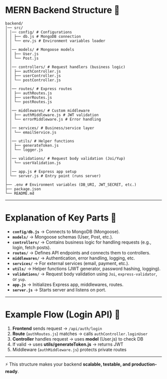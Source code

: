 
# MERN Backend Structure 📂
```
backend/
│── src/
│ │── config/ # Configurations
│ │ ├── db.js # MongoDB connection
│ │ └── env.js # Environment variables loader
│ │
│ │── models/ # Mongoose models
│ │ ├── User.js
│ │ └── Post.js
│ │
│ │── controllers/ # Request handlers (business logic)
│ │ ├── authController.js
│ │ ├── userController.js
│ │ └── postController.js
│ │
│ │── routes/ # Express routes
│ │ ├── authRoutes.js
│ │ ├── userRoutes.js
│ │ └── postRoutes.js
│ │
│ │── middlewares/ # Custom middleware
│ │ ├── authMiddleware.js # JWT validation
│ │ └── errorMiddleware.js # Error handling
│ │
│ │── services/ # Business/service layer
│ │ └── emailService.js
│ │
│ │── utils/ # Helper functions
│ │ ├── generateToken.js
│ │ └── logger.js
│ │
│ │── validations/ # Request body validation (Joi/Yup)
│ │ └── userValidation.js
│ │
│ │── app.js # Express app setup
│ └── server.js # Entry point (runs server)
│
├── .env # Environment variables (DB_URI, JWT_SECRET, etc.)
├── package.json
└── README.md
```
---
# Explanation of Key Parts 📌
* **`config/db.js`** → Connects to MongoDB (Mongoose).
* **`models/`** → Mongoose schemas (User, Post, etc.).
* **`controllers/`** → Contains business logic for handling requests (e.g., login,
fetch posts).
* **`routes/`** → Defines API endpoints and connects them to controllers.
* **`middlewares/`** → Authentication, error handling, logging, etc.
* **`services/`** → For external services (email, payment, etc.).
* **`utils/`** → Helper functions (JWT generator, password hashing, logging).
* **`validations/`** → Request body validation using `Joi`, `express-validator`, or
`yup`.
* **`app.js`** → Initializes Express app, middlewares, routes.
* **`server.js`** → Starts server and listens on port.
---
# Example Flow (Login API) 🚀
1. **Frontend** sends request → `/api/auth/login`
2. **Route** (`authRoutes.js`) matches → calls `authController.loginUser`
3. **Controller** handles request → uses **model** (User.js) to check DB
4. If valid → uses **utils/generateToken.js** → returns JWT
5. Middleware (`authMiddleware.js`) protects private routes
---
⚡ This structure makes your backend **scalable, testable, and production-ready**.
 
 
